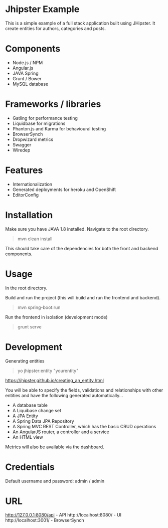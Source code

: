 Jhipster Example
==========================

This is a simple example of a full stack application built using JHipster.
It create entities for authors, categories and posts.


Components
==========================

- Node.js / NPM
- Angular.js
- JAVA Spring
- Grunt / Bower
- MySQL database


Frameworks / libraries
==========================

- Gatling for performance testing
- Liquidbase for migrations
- Phanton.js and Karma for behavioural testing
- BrowserSynch
- Dropwizard metrics
- Swagger
- Wiredep

Features
==========================

- Internationalization
- Generated deployments for heroku and OpenShift
- EditorConfig


Installation
==========================

Make sure you have JAVA 1.8 installed.
Navigate to the root directory.

> mvn clean install

This should take care of the dependencies for both the front and backend components.


Usage
======

In the root directory.

Build and run the project (this will build and run the frontend and backend).

> mvn spring-boot:run

Run the frontend in isolation (development mode)

> grunt serve


Development
============

Generating entities

> yo jhipster:entity "yourentity"

https://jhipster.github.io/creating_an_entity.html

You will be able to specify the fields, validations and relationships with other entities and have the following generated automatically...

- A database table
- A Liquibase change set
- A JPA Entity
- A Spring Data JPA Repository
- A Spring MVC REST Controller, which has the basic CRUD operations
- An AngularJS router, a controller and a service
- An HTML view

Metrics will also be available via the dashboard.

Credentials
=============

Default username and password: admin / admin

URL
==========================

http://127.0.0.1:8080/api - API
http://localhost:8080/ - UI
http://localhost:3001/ - BrowserSynch
